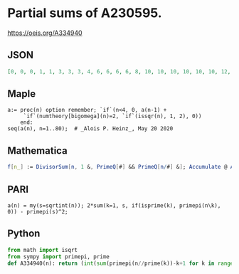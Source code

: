 # Partial sums of A230595\.
https://oeis.org/A334940
## JSON
```JSON
[0, 0, 0, 1, 1, 3, 3, 3, 4, 6, 6, 6, 6, 8, 10, 10, 10, 10, 10, 10, 12, 14, 14, 14, 15, 17, 17, 17, 17, 17, 17, 17, 19, 21, 23, 23, 23, 25, 27, 27, 27, 27, 27, 27, 27, 29, 29, 29, 30, 30, 32, 32, 32, 32, 34, 34, 36, 38, 38, 38, 38, 40, 40, 40, 42, 42, 42, 42, 44, 44, 44, 44, 44, 46]
```
## Maple
```Maple
a:= proc(n) option remember; `if`(n<4, 0, a(n-1) +
     `if`(numtheory[bigomega](n)=2, `if`(issqr(n), 1, 2), 0))
    end:
seq(a(n), n=1..80);  # _Alois P. Heinz_, May 20 2020
```
## Mathematica
```Mathematica
f[n_] := DivisorSum[n, 1 &, PrimeQ[#] && PrimeQ[n/#] &]; Accumulate @ Array[f, 100] (* _Amiram Eldar_, May 20 2020 *)
```
## PARI
```PARI
a(n) = my(s=sqrtint(n)); 2*sum(k=1, s, if(isprime(k), primepi(n\k), 0)) - primepi(s)^2;
```
## Python
```Python
from math import isqrt
from sympy import primepi, prime
def A334940(n): return (int(sum(primepi(n//prime(k))-k+1 for k in range(1,primepi(isqrt(n))+1)))<<1) - primepi(isqrt(n)) # _Chai Wah Wu_, Jul 23 2024
```
